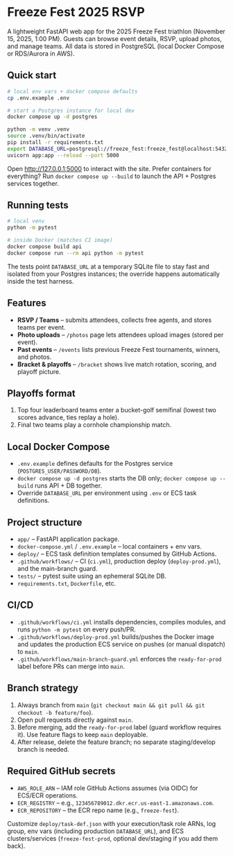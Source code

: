 # Freeze Fest 2025 RSVP

A lightweight FastAPI web app for the 2025 Freeze Fest triathlon (November 15, 2025, 1:00 PM). Guests can browse event details, RSVP, upload photos, and manage teams. All data is stored in PostgreSQL (local Docker Compose or RDS/Aurora in AWS).

## Quick start

```bash
# local env vars + docker compose defaults
cp .env.example .env

# start a Postgres instance for local dev
docker compose up -d postgres

python -m venv .venv
source .venv/bin/activate
pip install -r requirements.txt
export DATABASE_URL=postgresql://freeze_fest:freeze_fest@localhost:5432/freeze_fest
uvicorn app:app --reload --port 5000
```

Open http://127.0.0.1:5000 to interact with the site. Prefer containers for everything? Run `docker compose up --build` to launch the API + Postgres services together.

## Running tests

```bash
# local venv
python -m pytest

# inside Docker (matches CI image)
docker compose build api
docker compose run --rm api python -m pytest
```

The tests point `DATABASE_URL` at a temporary SQLite file to stay fast and isolated from your Postgres instances; the override happens automatically inside the test harness.

## Features

- **RSVP / Teams** – submits attendees, collects free agents, and stores teams per event.
- **Photo uploads** – `/photos` page lets attendees upload images (stored per event).
- **Past events** – `/events` lists previous Freeze Fest tournaments, winners, and photos.
- **Bracket & playoffs** – `/bracket` shows live match rotation, scoring, and playoff picture.

## Playoffs format

1. Top four leaderboard teams enter a bucket-golf semifinal (lowest two scores advance, ties replay a hole).  
2. Final two teams play a cornhole championship match.

## Local Docker Compose

- `.env.example` defines defaults for the Postgres service (`POSTGRES_USER/PASSWORD/DB`).
- `docker compose up -d postgres` starts the DB only; `docker compose up --build` runs API + DB together.
- Override `DATABASE_URL` per environment using `.env` or ECS task definitions.

## Project structure

- `app/` – FastAPI application package.
- `docker-compose.yml` / `.env.example` – local containers + env vars.
- `deploy/` – ECS task definition templates consumed by GitHub Actions.
- `.github/workflows/` – CI (`ci.yml`), production deploy (`deploy-prod.yml`), and the main-branch guard.
- `tests/` – pytest suite using an ephemeral SQLite DB.
- `requirements.txt`, `Dockerfile`, etc.

## CI/CD

- `.github/workflows/ci.yml` installs dependencies, compiles modules, and runs `python -m pytest` on every push/PR.
- `.github/workflows/deploy-prod.yml` builds/pushes the Docker image and updates the production ECS service on pushes (or manual dispatch) to `main`.
- `.github/workflows/main-branch-guard.yml` enforces the `ready-for-prod` label before PRs can merge into `main`.

## Branch strategy

1. Always branch from `main` (`git checkout main && git pull && git checkout -b feature/foo`).
2. Open pull requests directly against `main`.
3. Before merging, add the `ready-for-prod` label (guard workflow requires it). Use feature flags to keep `main` deployable.
4. After release, delete the feature branch; no separate staging/develop branch is needed.

## Required GitHub secrets

- `AWS_ROLE_ARN` – IAM role GitHub Actions assumes (via OIDC) for ECS/ECR operations.
- `ECR_REGISTRY` – e.g., `123456789012.dkr.ecr.us-east-1.amazonaws.com`.
- `ECR_REPOSITORY` – the ECR repo name (e.g., `freeze-fest`).

Customize `deploy/task-def.json` with your execution/task role ARNs, log group, env vars (including production `DATABASE_URL`), and ECS clusters/services (`freeze-fest-prod`, optional dev/staging if you add them back).
